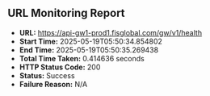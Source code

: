 ## URL Monitoring Report

- **URL:** https://api-gw1-prod1.fisglobal.com/gw/v1/health
- **Start Time:** 2025-05-19T05:50:34.854802
- **End Time:** 2025-05-19T05:50:35.269438
- **Total Time Taken:** 0.414636 seconds
- **HTTP Status Code:** 200
- **Status:** Success
- **Failure Reason:** N/A
